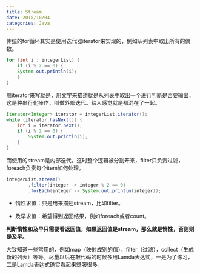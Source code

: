 ```yaml
---
title: Stream
date: 2018/10/04
categories: Java
---
```


传统的for循环其实是使用迭代器iterator来实现的，例如从列表中取出所有的偶数。
```java
for (int i : integerList) {
	if (i % 2 == 0) {
	System.out.println(i);
	}
}
```
用iterator来写就是，用文字来描述就是从列表中取出一个进行判断是否要输出，这是种串行化操作，叫做外部迭代。给人感觉就是都混在了一起。 
```java
Iterator<Integer> iterator = integerList.iterator();
while (iterator.hasNext()) {
	int i = iterator.next();
	if (i % 2 == 0) {
		System.out.println(i);
    }
}
```
而使用的stream是内部迭代。这时整个逻辑被分割开来，filter只负责过滤，foreach负责每个item如何处理。
```java
integerList.stream()
		.filter(integer -> integer % 2 == 0)
		.forEach(integer -> System.out.println(integer));
```
- 惰性求值：只是用来描述stream，比如filter。

- 及早求值：希望得到返回结果，例如foreach或者count。



**判断惰性和及早只需要看返回值，如果返回值是stream，那么就是惰性，否则则是及早。**

大致知道一些常用的，例如map（映射成别的值），filter（过滤），collect（生成新的列表）等等。尽量以后在敲代码的时候多用Lamda表达式，一是为了练习，二是Lamda表达式确实看起来舒服很多。